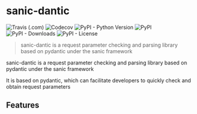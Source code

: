 # sanic-dantic
![Travis (.com)](https://img.shields.io/travis/com/miss85246/sanic-dantic?logo=travis)
![Codecov](https://img.shields.io/codecov/c/github/miss85246/sanic-dantic?color=33CC33&logo=codecov)
![PyPI - Python Version](https://img.shields.io/pypi/pyversions/sanic-dantic)
![PyPI](https://img.shields.io/pypi/v/sanic-dantic)
![PyPI - Downloads](https://img.shields.io/pypi/dm/sanic-dantic)
![PyPI - License](https://img.shields.io/pypi/l/sanic-dantic)
> sanic-dantic is a request parameter checking and parsing library based on pydantic under the sanic framework

sanic-dantic is a request parameter checking and parsing library based on pydantic under the sanic framework

It is based on pydantic, which can facilitate developers to quickly check and obtain request parameters

## Features
